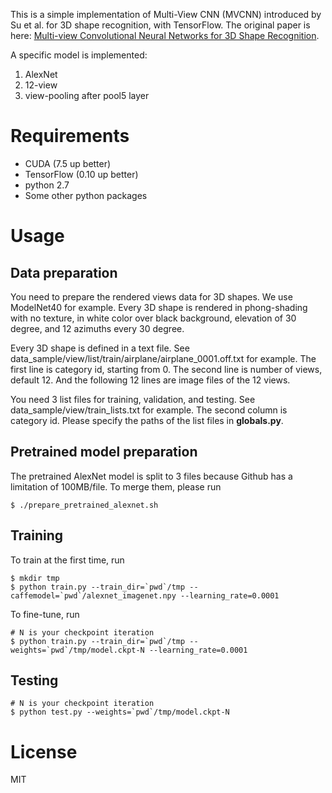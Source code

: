 This is a simple implementation of Multi-View CNN (MVCNN) introduced by Su et al. for 3D shape recognition, with TensorFlow. The original paper is here: [Multi-view Convolutional Neural Networks for 3D Shape Recognition](http://vis-www.cs.umass.edu/mvcnn/).

A specific model is implemented:

1. AlexNet
2. 12-view
3. view-pooling after pool5 layer

# Requirements

- CUDA (7.5 up better)
- TensorFlow (0.10 up better)
- python 2.7
- Some other python packages


# Usage

## Data preparation

You need to prepare the rendered views data for 3D shapes. We use ModelNet40 for example. Every 3D shape is rendered in phong-shading with no texture, in white color over black background, elevation of 30 degree, and 12 azimuths every 30 degree. 

Every 3D shape is defined in a text file. See data\_sample/view/list/train/airplane/airplane_0001.off.txt for example. The first line is category id, starting from 0. The second line is number of views, default 12. And the following 12 lines are image files of the 12 views.

You need 3 list files for training, validation, and testing. See data\_sample/view/train_lists.txt for example. The second column is category id. Please specify the paths of the list files in **globals.py**.

## Pretrained model preparation

The pretrained AlexNet model is split to 3 files because Github has a limitation of 100MB/file. To merge them, please run

```
$ ./prepare_pretrained_alexnet.sh
```

## Training

To train at the first time, run

```
$ mkdir tmp
$ python train.py --train_dir=`pwd`/tmp --caffemodel=`pwd`/alexnet_imagenet.npy --learning_rate=0.0001
```

To fine-tune, run

```
# N is your checkpoint iteration
$ python train.py --train_dir=`pwd`/tmp --weights=`pwd`/tmp/model.ckpt-N --learning_rate=0.0001
```

## Testing

```
# N is your checkpoint iteration
$ python test.py --weights=`pwd`/tmp/model.ckpt-N
```

# License
MIT
